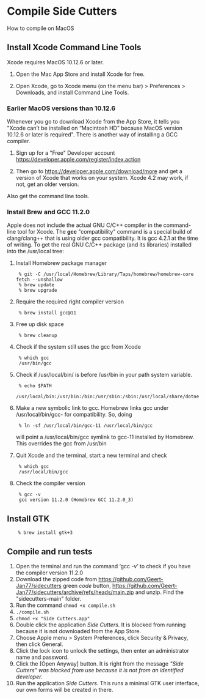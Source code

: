 
# Compile Side Cutters

How to compile on MacOS

## Install Xcode Command Line Tools

Xcode requires MacOS 10.12.6 or later. 
1. Open the Mac App Store and install Xcode for free.

2. Open Xcode, go to Xcode menu (on the menu bar) > Preferences > Downloads, and install Command Line Tools.

### Earlier MacOS versions than 10.12.6

Whenever you go to download Xcode from the App Store, it tells you "Xcode can’t be installed on “Macintosh HD” because MacOS version 10.12.6 or later is required". There is another way of installing a GCC compiler.

1. Sign up for a "Free" Developer account
<https://developer.apple.com/register/index.action>

2. Then go to
<https://developer.apple.com/download/more>
and get a version of Xcode that works on your system. Xcode 4.2 may work, if not, get an older version.

Also get the command line tools.

### Install Brew and GCC 11.2.0

Apple does not include the actual GNU C/C++ compiler in the command-line tool for Xcode. The **gcc** "compatibility" command is a special build of clang/clang++ that is using older gcc compatibility. It is gcc 4.2.1 at the time of writing.
To get the real GNU C/C++ package (and its libraries) installed into the /usr/local tree:
1. Install Homebrew package manager
        
        % git -C /usr/local/Homebrew/Library/Taps/homebrew/homebrew-core fetch --unshallow
        % brew update
        % brew upgrade
        
2. Require the required right compiler version
        
        % brew install gcc@11
        
3. Free up disk space
        
        % brew cleanup
        
4. Check if the system still uses the gcc from Xcode
        
        % which gcc
        /usr/bin/gcc
        
5. Check if /usr/local/bin/ is before /usr/bin in your path system variable.  
        
        % echo $PATH
        /usr/local/bin:/usr/bin:/bin:/usr/sbin:/sbin:/usr/local/share/dotnet
        
6. Make a new symbolic link to gcc. Homebrew links gcc under /usr/local/bin/gcc-<version> for compatibility. So, doing
        
        % ln -sf /usr/local/bin/gcc-11 /usr/local/bin/gcc
        
   will point a /usr/local/bin/gcc symlink to gcc-11 installed by Homebrew. This overrides the gcc from /usr/bin

7. Quit Xcode and the terminal, start a new terminal and check       
 
        % which gcc
        /usr/local/bin/gcc
        
8. Check the compiler version
        
        % gcc -v
        gcc version 11.2.0 (Homebrew GCC 11.2.0_3) 
        
## Install GTK
        
        % brew install gtk+3
        

## Compile and run tests

1.  Open the terminal and run the command ‘gcc -v’ to check if you have the compiler version 11.2.0
2.  Download the zipped code from https://github.com/Geert-Jan77/sidecutters green *code* button, https://github.com/Geert-Jan77/sidecutters/archive/refs/heads/main.zip and unzip. Find the "sidecutters-main" folder.
3.  Run the command <code>chmod +x compile.sh</code>
4.  <code>./compile.sh</code>
5.  <code>chmod +x "Side Cutters.app"</code>
6.  Double click the application *Side Cutters*. It is blocked from running because it is not downloaded from the App  Store.
7.  Choose Apple menu > System Preferences, click Security & Privacy, then click General.
8.  Click the lock icon to unlock the settings, then enter an administrator name and password.
9.  Click the [Open Anyway] button. It is right from the message *"Side Cutters" was blocked from use because it is not from an identified developer.*
10.  Run the application *Side Cutters*. This runs a minimal GTK user interface, our own forms will be created in there.
 
